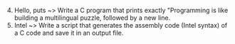 4. Hello, puts ~> Write a C program that prints exactly "Programming is like building a multilingual puzzle, followed by a new line.
7. Intel ~> Write a script that generates the assembly code (Intel syntax) of a C code and save it in an output file.
